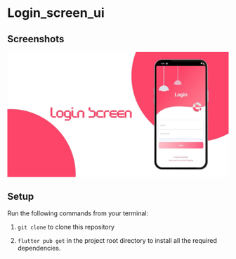 # Login_screen_ui
## Screenshots

![bmi (820 x 360 px)](https://github.com/nibinpsreenivas/Login_screen_ui/blob/main/login%20screen.jpg)

## Setup
    
Run the following commands from your terminal:

1) `git clone` to clone this repository 

2) `flutter pub get` in the project root directory to install all the required dependencies.
